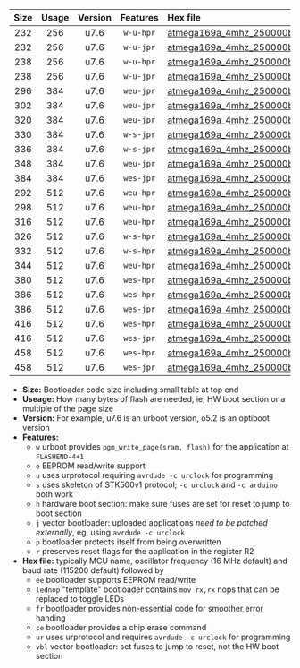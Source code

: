 |Size|Usage|Version|Features|Hex file|
|:-:|:-:|:-:|:-:|:--|
|232|256|u7.6|`w-u-hpr`|[atmega169a_4mhz_250000bps_ur.hex](https://raw.githubusercontent.com/stefanrueger/urboot/main//atmega169a_4mhz_250000bps_ur.hex)|
|232|256|u7.6|`w-u-jpr`|[atmega169a_4mhz_250000bps_ur_vbl.hex](https://raw.githubusercontent.com/stefanrueger/urboot/main//atmega169a_4mhz_250000bps_ur_vbl.hex)|
|238|256|u7.6|`w-u-hpr`|[atmega169a_4mhz_250000bps_lednop_ur.hex](https://raw.githubusercontent.com/stefanrueger/urboot/main//atmega169a_4mhz_250000bps_lednop_ur.hex)|
|238|256|u7.6|`w-u-jpr`|[atmega169a_4mhz_250000bps_lednop_ur_vbl.hex](https://raw.githubusercontent.com/stefanrueger/urboot/main//atmega169a_4mhz_250000bps_lednop_ur_vbl.hex)|
|296|384|u7.6|`weu-jpr`|[atmega169a_4mhz_250000bps_ee_ur_vbl.hex](https://raw.githubusercontent.com/stefanrueger/urboot/main//atmega169a_4mhz_250000bps_ee_ur_vbl.hex)|
|302|384|u7.6|`weu-jpr`|[atmega169a_4mhz_250000bps_ee_lednop_ur_vbl.hex](https://raw.githubusercontent.com/stefanrueger/urboot/main//atmega169a_4mhz_250000bps_ee_lednop_ur_vbl.hex)|
|320|384|u7.6|`weu-jpr`|[atmega169a_4mhz_250000bps_ee_lednop_fr_ur_vbl.hex](https://raw.githubusercontent.com/stefanrueger/urboot/main//atmega169a_4mhz_250000bps_ee_lednop_fr_ur_vbl.hex)|
|330|384|u7.6|`w-s-jpr`|[atmega169a_4mhz_250000bps_vbl.hex](https://raw.githubusercontent.com/stefanrueger/urboot/main//atmega169a_4mhz_250000bps_vbl.hex)|
|336|384|u7.6|`w-s-jpr`|[atmega169a_4mhz_250000bps_lednop_vbl.hex](https://raw.githubusercontent.com/stefanrueger/urboot/main//atmega169a_4mhz_250000bps_lednop_vbl.hex)|
|348|384|u7.6|`weu-jpr`|[atmega169a_4mhz_250000bps_ee_lednop_fr_ce_ur_vbl.hex](https://raw.githubusercontent.com/stefanrueger/urboot/main//atmega169a_4mhz_250000bps_ee_lednop_fr_ce_ur_vbl.hex)|
|384|384|u7.6|`wes-jpr`|[atmega169a_4mhz_250000bps_ee_vbl.hex](https://raw.githubusercontent.com/stefanrueger/urboot/main//atmega169a_4mhz_250000bps_ee_vbl.hex)|
|292|512|u7.6|`weu-hpr`|[atmega169a_4mhz_250000bps_ee_ur.hex](https://raw.githubusercontent.com/stefanrueger/urboot/main//atmega169a_4mhz_250000bps_ee_ur.hex)|
|298|512|u7.6|`weu-hpr`|[atmega169a_4mhz_250000bps_ee_lednop_ur.hex](https://raw.githubusercontent.com/stefanrueger/urboot/main//atmega169a_4mhz_250000bps_ee_lednop_ur.hex)|
|316|512|u7.6|`weu-hpr`|[atmega169a_4mhz_250000bps_ee_lednop_fr_ur.hex](https://raw.githubusercontent.com/stefanrueger/urboot/main//atmega169a_4mhz_250000bps_ee_lednop_fr_ur.hex)|
|326|512|u7.6|`w-s-hpr`|[atmega169a_4mhz_250000bps.hex](https://raw.githubusercontent.com/stefanrueger/urboot/main//atmega169a_4mhz_250000bps.hex)|
|332|512|u7.6|`w-s-hpr`|[atmega169a_4mhz_250000bps_lednop.hex](https://raw.githubusercontent.com/stefanrueger/urboot/main//atmega169a_4mhz_250000bps_lednop.hex)|
|344|512|u7.6|`weu-hpr`|[atmega169a_4mhz_250000bps_ee_lednop_fr_ce_ur.hex](https://raw.githubusercontent.com/stefanrueger/urboot/main//atmega169a_4mhz_250000bps_ee_lednop_fr_ce_ur.hex)|
|380|512|u7.6|`wes-hpr`|[atmega169a_4mhz_250000bps_ee.hex](https://raw.githubusercontent.com/stefanrueger/urboot/main//atmega169a_4mhz_250000bps_ee.hex)|
|386|512|u7.6|`wes-hpr`|[atmega169a_4mhz_250000bps_ee_lednop.hex](https://raw.githubusercontent.com/stefanrueger/urboot/main//atmega169a_4mhz_250000bps_ee_lednop.hex)|
|386|512|u7.6|`wes-jpr`|[atmega169a_4mhz_250000bps_ee_lednop_vbl.hex](https://raw.githubusercontent.com/stefanrueger/urboot/main//atmega169a_4mhz_250000bps_ee_lednop_vbl.hex)|
|416|512|u7.6|`wes-hpr`|[atmega169a_4mhz_250000bps_ee_lednop_fr.hex](https://raw.githubusercontent.com/stefanrueger/urboot/main//atmega169a_4mhz_250000bps_ee_lednop_fr.hex)|
|416|512|u7.6|`wes-jpr`|[atmega169a_4mhz_250000bps_ee_lednop_fr_vbl.hex](https://raw.githubusercontent.com/stefanrueger/urboot/main//atmega169a_4mhz_250000bps_ee_lednop_fr_vbl.hex)|
|458|512|u7.6|`wes-hpr`|[atmega169a_4mhz_250000bps_ee_lednop_fr_ce.hex](https://raw.githubusercontent.com/stefanrueger/urboot/main//atmega169a_4mhz_250000bps_ee_lednop_fr_ce.hex)|
|458|512|u7.6|`wes-jpr`|[atmega169a_4mhz_250000bps_ee_lednop_fr_ce_vbl.hex](https://raw.githubusercontent.com/stefanrueger/urboot/main//atmega169a_4mhz_250000bps_ee_lednop_fr_ce_vbl.hex)|

- **Size:** Bootloader code size including small table at top end
- **Useage:** How many bytes of flash are needed, ie, HW boot section or a multiple of the page size
- **Version:** For example, u7.6 is an urboot version, o5.2 is an optiboot version
- **Features:**
  + `w` urboot provides `pgm_write_page(sram, flash)` for the application at `FLASHEND-4+1`
  + `e` EEPROM read/write support
  + `u` uses urprotocol requiring `avrdude -c urclock` for programming
  + `s` uses skeleton of STK500v1 protocol; `-c urclock` and `-c arduino` both work
  + `h` hardware boot section: make sure fuses are set for reset to jump to boot section
  + `j` vector bootloader: uploaded applications *need to be patched externally*, eg, using `avrdude -c urclock`
  + `p` bootloader protects itself from being overwritten
  + `r` preserves reset flags for the application in the register R2
- **Hex file:** typically MCU name, oscillator frequency (16 MHz default) and baud rate (115200 default) followed by
  + `ee` bootloader supports EEPROM read/write
  + `lednop` "template" bootloader contains `mov rx,rx` nops that can be replaced to toggle LEDs
  + `fr` bootloader provides non-essential code for smoother error handing
  + `ce` bootloader provides a chip erase command
  + `ur` uses urprotocol and requires `avrdude -c urclock` for programming
  + `vbl` vector bootloader: set fuses to jump to reset, not the HW boot section

